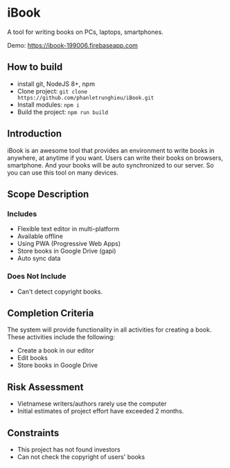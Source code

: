 # iBook
A tool for writing books on PCs, laptops, smartphones.

Demo: https://ibook-199006.firebaseapp.com

## How to build
- install git, NodeJS 8+, npm
- Clone project: `git clone https://github.com/phanletrunghieu/iBook.git`
- Install modules: `npm i`
- Build the project: `npm run build`


## Introduction
iBook is an awesome tool that provides an environment to write books in anywhere, at anytime if you want. Users can write their books on browsers, smartphone. And your books will be auto synchronized to our server. So you can use this tool on many devices.

## Scope Description
### Includes
- Flexible text editor in multi-platform
- Available offline
- Using PWA (Progressive Web Apps)
- Store books in Google Drive (gapi)
- Auto sync data

### Does Not Include
- Can't detect copyright books.

## Completion Criteria
The system will provide functionality in all activities for creating a book. These activities include the following:
- Create a book in our editor
- Edit books
- Store books in Google Drive

## Risk Assessment
- Vietnamese writers/authors rarely use the computer
- Initial estimates of project effort have exceeded 2 months.

## Constraints
- This project has not found investors
- Can not check the copyright of users' books
